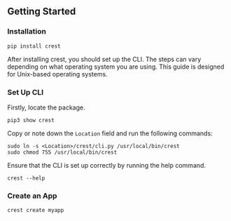 ## Getting Started
### Installation
```commandline
pip install crest
```
After installing crest, you should set up the CLI. The steps can vary
depending on what operating system you are using. This guide is designed for Unix-based operating systems.

### Set Up CLI
Firstly, locate the package.
```commandline
pip3 show crest
```
Copy or note down the ```Location``` field and run the following commands:
```commandline
sudo ln -s <Location>/crest/cli.py /usr/local/bin/crest
sudo chmod 755 /usr/local/bin/crest
```
Ensure that the CLI is set up correctly by running the help command.
```commandline
crest --help
```
### Create an App
```commandline
crest create myapp
```

